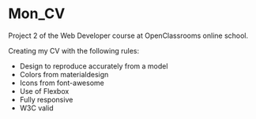 # Mon_CV
Project 2 of the Web Developer course at OpenClassrooms online school.

Creating my CV with the following rules:
- Design to reproduce accurately from a model
- Colors from materialdesign
- Icons from font-awesome
- Use of Flexbox
- Fully responsive
- W3C valid
